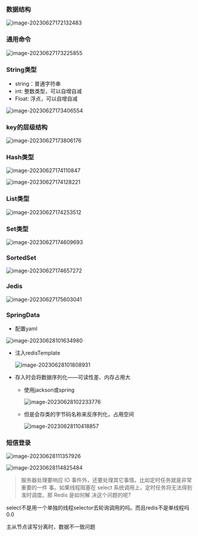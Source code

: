### 数据结构

![image-20230627172132483](./assets/image-20230627172132483.png)

### 通用命令

![image-20230627173225855](./assets/image-20230627173225855.png)

### String类型

- string：普通字符串
- int: 整数类型，可以自增自减
- Float: 浮点，可以自增自减

![image-20230627173406554](./assets/image-20230627173406554.png)

### key的层级结构

![image-20230627173806176](./assets/image-20230627173806176.png)

### Hash类型

![image-20230627174110847](./assets/image-20230627174110847.png)

![image-20230627174128221](./assets/image-20230627174128221.png)

### List类型

![image-20230627174253512](./assets/image-20230627174253512.png)

### Set类型

![image-20230627174609693](./assets/image-20230627174609693.png)

### SortedSet

![image-20230627174657272](./assets/image-20230627174657272.png)

### Jedis

![image-20230627175603041](./assets/image-20230627175603041.png)

### SpringData

- 配置yaml

![image-20230628101634980](./assets/image-20230628101634980.png)

- 注入redisTemplate

  ![image-20230628101808931](./assets/image-20230628101808931.png)

- 存入时会将数据序列化——可读性差、内存占用大

  - 使用jackson或spring

    ![image-20230628102233776](./assets/image-20230628102233776.png)

  - 但是会存类的字节码名称来反序列化，占用空间

    ![image-20230628110418857](./assets/image-20230628110418857.png)

### 短信登录

![image-20230628111357926](./assets/image-20230628111357926.png)

![image-20230628114825484](./assets/image-20230628114825484.png)



> 服务器处理要响应 IO 事件外，还要处理其它事情。比如定时任务就是非常重要的一件 事。如果线程阻塞在 select 系统调用上，定时任务将无法得到准时调度。那 Redis 是如何解 决这个问题的呢?

select不是用一个单独的线程selector去轮询调用的吗。而且redis不是单线程吗0.0



主从节点读写分离时，数据不一致问题